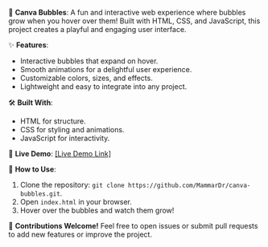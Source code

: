 🎨 **Canva Bubbles**: A fun and interactive web experience where bubbles grow when you hover over them! Built with HTML, CSS, and JavaScript, this project creates a playful and engaging user interface.

✨ **Features**:
- Interactive bubbles that expand on hover.
- Smooth animations for a delightful user experience.
- Customizable colors, sizes, and effects.
- Lightweight and easy to integrate into any project.

🛠️ **Built With**:
- HTML for structure.
- CSS for styling and animations.
- JavaScript for interactivity.

🚀 **Live Demo**: [[Live Demo Link]](https://mammardr.github.io/Canva-bubbles/)

📂 **How to Use**:
1. Clone the repository: `git clone https://github.com/MammarDr/canva-bubbles.git`.
2. Open `index.html` in your browser.
3. Hover over the bubbles and watch them grow!

🌟 **Contributions Welcome!** Feel free to open issues or submit pull requests to add new features or improve the project.

